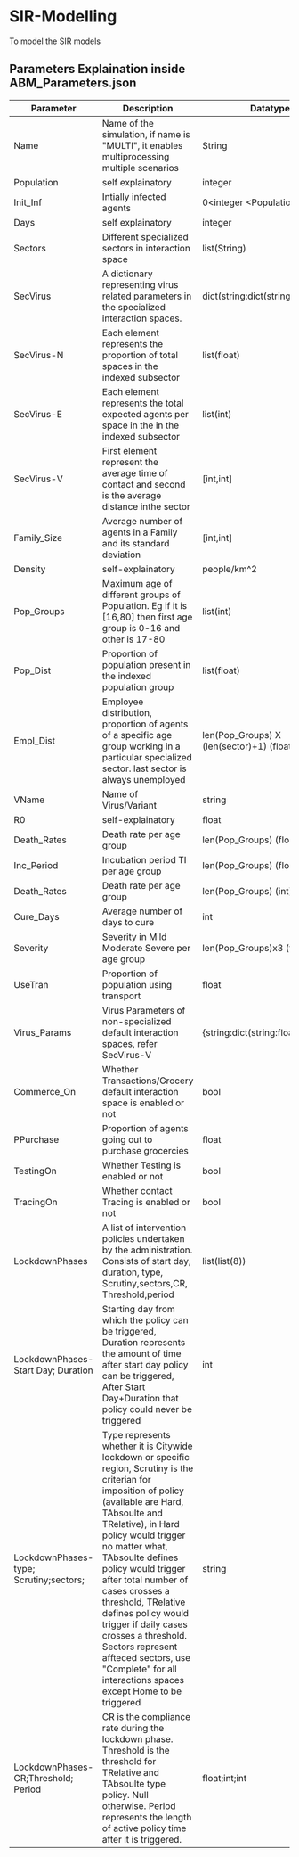 # SIR-Modelling
To model the SIR models

## Parameters Explaination inside ABM_Parameters.json

| Parameter | Description | Datatype |
| --- | ----------- |---------|
| Name | Name of the simulation, if name is "MULTI", it enables multiprocessing multiple scenarios | String |
| Population | self explainatory |integer |
| Init_Inf | Intially infected agents | 0&lt;integer &lt;Population |
| Days | self explainatory | integer |
| Sectors| Different specialized sectors in interaction space| list(String) |
| SecVirus| A dictionary representing virus related parameters in the specialized interaction spaces. | dict(string:dict(string:list(float))) |
| SecVirus-N| Each element represents the proportion of total spaces in the indexed subsector  | list(float) |
| SecVirus-E| Each element represents the total expected agents per space in the in the indexed subsector  | list(int) |
| SecVirus-V| First element represent the average time of contact and second is the average distance inthe sector  | [int,int] |
| Family_Size | Average number of agents in a Family and its standard deviation | [int,int] |
| Density| self-explainatory | people/km^2 |
| Pop_Groups| Maximum age of different groups of Population. Eg if it is [16,80] then first age group is 0-16 and other is 17-80 | list(int) |
| Pop_Dist|Proportion of population present in the indexed population group | list(float) |
|Empl_Dist|Employee distribution, proportion of agents of a specific age group working in a particular specialized sector. last sector is always unemployed | len(Pop_Groups) X (len(sector)+1) (float)|
|VName|Name of Virus/Variant | string|
|R0|self-explainatory | float|    
|Death_Rates|Death rate per age group |len(Pop_Groups) (float)|
|Inc_Period|Incubation period TI per age group |len(Pop_Groups) (float)|
|Death_Rates|Death rate per age group |len(Pop_Groups) (int)|
|Cure_Days|Average number of days to cure |int|
|Severity|Severity in Mild Moderate Severe per age group |len(Pop_Groups)x3 (float)|
|UseTran|Proportion of population using transport |float|
|Virus_Params| Virus Parameters of non-specialized default interaction spaces, refer SecVirus-V| {string:dict(string:float)}|
|Commerce_On|Whether Transactions/Grocery default interaction space is enabled or not| bool|
|PPurchase|Proportion of agents going out to purchase grocercies| float|
|TestingOn|Whether Testing is enabled or not| bool|
|TracingOn|Whether contact Tracing is enabled or not| bool|
|LockdownPhases|A list of intervention policies undertaken by the administration. Consists of start day, duration, type, Scrutiny,sectors,CR, Threshold,period|list(list(8))|
|LockdownPhases-Start Day; Duration| Starting day from which the policy can be triggered, Duration represents the amount of time after start day policy can be triggered, After Start Day+Duration that policy could never be triggered| int|
|LockdownPhases-type; Scrutiny;sectors;|Type represents whether it is Citywide lockdown or specific region, Scrutiny is the criterian for imposition of policy (available are Hard, TAbsoulte and TRelative), in Hard policy would trigger no matter what, TAbsoulte defines policy would trigger after total number of cases crosses a threshold, TRelative defines policy would trigger if daily cases crosses a threshold. Sectors represent affteced sectors, use "Complete" for all interactions spaces except Home to be triggered| string|
|LockdownPhases-CR;Threshold; Period|CR is the compliance rate during the lockdown phase. Threshold is the threshold for TRelative and TAbsoulte type policy. Null otherwise. Period represents the length of active policy time after it is triggered.| float;int;int|